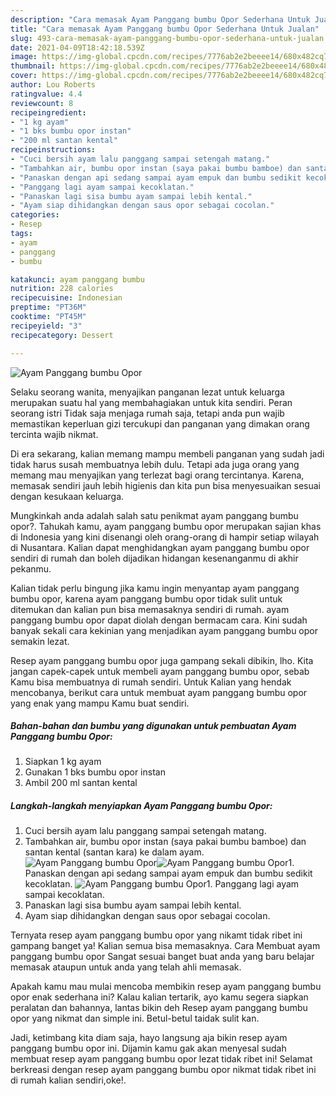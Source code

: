 ```yaml
---
description: "Cara memasak Ayam Panggang bumbu Opor Sederhana Untuk Jualan"
title: "Cara memasak Ayam Panggang bumbu Opor Sederhana Untuk Jualan"
slug: 493-cara-memasak-ayam-panggang-bumbu-opor-sederhana-untuk-jualan
date: 2021-04-09T18:42:18.539Z
image: https://img-global.cpcdn.com/recipes/7776ab2e2beeee14/680x482cq70/ayam-panggang-bumbu-opor-foto-resep-utama.jpg
thumbnail: https://img-global.cpcdn.com/recipes/7776ab2e2beeee14/680x482cq70/ayam-panggang-bumbu-opor-foto-resep-utama.jpg
cover: https://img-global.cpcdn.com/recipes/7776ab2e2beeee14/680x482cq70/ayam-panggang-bumbu-opor-foto-resep-utama.jpg
author: Lou Roberts
ratingvalue: 4.4
reviewcount: 8
recipeingredient:
- "1 kg ayam"
- "1 bks bumbu opor instan"
- "200 ml santan kental"
recipeinstructions:
- "Cuci bersih ayam lalu panggang sampai setengah matang."
- "Tambahkan air, bumbu opor instan (saya pakai bumbu bamboe) dan santan kental (santan kara) ke dalam ayam."
- "Panaskan dengan api sedang sampai ayam empuk dan bumbu sedikit kecoklatan."
- "Panggang lagi ayam sampai kecoklatan."
- "Panaskan lagi sisa bumbu ayam sampai lebih kental."
- "Ayam siap dihidangkan dengan saus opor sebagai cocolan."
categories:
- Resep
tags:
- ayam
- panggang
- bumbu

katakunci: ayam panggang bumbu 
nutrition: 228 calories
recipecuisine: Indonesian
preptime: "PT36M"
cooktime: "PT45M"
recipeyield: "3"
recipecategory: Dessert

---
```



![Ayam Panggang bumbu Opor](https://img-global.cpcdn.com/recipes/7776ab2e2beeee14/680x482cq70/ayam-panggang-bumbu-opor-foto-resep-utama.jpg)

Selaku seorang wanita, menyajikan panganan lezat untuk keluarga merupakan suatu hal yang membahagiakan untuk kita sendiri. Peran seorang istri Tidak saja menjaga rumah saja, tetapi anda pun wajib memastikan keperluan gizi tercukupi dan panganan yang dimakan orang tercinta wajib nikmat.

Di era  sekarang, kalian memang mampu membeli panganan yang sudah jadi tidak harus susah membuatnya lebih dulu. Tetapi ada juga orang yang memang mau menyajikan yang terlezat bagi orang tercintanya. Karena, memasak sendiri jauh lebih higienis dan kita pun bisa menyesuaikan sesuai dengan kesukaan keluarga. 



Mungkinkah anda adalah salah satu penikmat ayam panggang bumbu opor?. Tahukah kamu, ayam panggang bumbu opor merupakan sajian khas di Indonesia yang kini disenangi oleh orang-orang di hampir setiap wilayah di Nusantara. Kalian dapat menghidangkan ayam panggang bumbu opor sendiri di rumah dan boleh dijadikan hidangan kesenanganmu di akhir pekanmu.

Kalian tidak perlu bingung jika kamu ingin menyantap ayam panggang bumbu opor, karena ayam panggang bumbu opor tidak sulit untuk ditemukan dan kalian pun bisa memasaknya sendiri di rumah. ayam panggang bumbu opor dapat diolah dengan bermacam cara. Kini sudah banyak sekali cara kekinian yang menjadikan ayam panggang bumbu opor semakin lezat.

Resep ayam panggang bumbu opor juga gampang sekali dibikin, lho. Kita jangan capek-capek untuk membeli ayam panggang bumbu opor, sebab Kamu bisa membuatnya di rumah sendiri. Untuk Kalian yang hendak mencobanya, berikut cara untuk membuat ayam panggang bumbu opor yang enak yang mampu Kamu buat sendiri.

<!--inarticleads1-->

##### Bahan-bahan dan bumbu yang digunakan untuk pembuatan Ayam Panggang bumbu Opor:

1. Siapkan 1 kg ayam
1. Gunakan 1 bks bumbu opor instan
1. Ambil 200 ml santan kental




<!--inarticleads2-->

##### Langkah-langkah menyiapkan Ayam Panggang bumbu Opor:

1. Cuci bersih ayam lalu panggang sampai setengah matang.
1. Tambahkan air, bumbu opor instan (saya pakai bumbu bamboe) dan santan kental (santan kara) ke dalam ayam.
<img src="https://img-global.cpcdn.com/steps/e89109ec34a48458/160x128cq70/ayam-panggang-bumbu-opor-langkah-memasak-2-foto.jpg" alt="Ayam Panggang bumbu Opor"><img src="https://img-global.cpcdn.com/steps/a42b47aaa6a27262/160x128cq70/ayam-panggang-bumbu-opor-langkah-memasak-2-foto.jpg" alt="Ayam Panggang bumbu Opor">1. Panaskan dengan api sedang sampai ayam empuk dan bumbu sedikit kecoklatan.
<img src="https://img-global.cpcdn.com/steps/2b5c9c5b3a390b3c/160x128cq70/ayam-panggang-bumbu-opor-langkah-memasak-3-foto.jpg" alt="Ayam Panggang bumbu Opor">1. Panggang lagi ayam sampai kecoklatan.
1. Panaskan lagi sisa bumbu ayam sampai lebih kental.
1. Ayam siap dihidangkan dengan saus opor sebagai cocolan.




Ternyata resep ayam panggang bumbu opor yang nikamt tidak ribet ini gampang banget ya! Kalian semua bisa memasaknya. Cara Membuat ayam panggang bumbu opor Sangat sesuai banget buat anda yang baru belajar memasak ataupun untuk anda yang telah ahli memasak.

Apakah kamu mau mulai mencoba membikin resep ayam panggang bumbu opor enak sederhana ini? Kalau kalian tertarik, ayo kamu segera siapkan peralatan dan bahannya, lantas bikin deh Resep ayam panggang bumbu opor yang nikmat dan simple ini. Betul-betul taidak sulit kan. 

Jadi, ketimbang kita diam saja, hayo langsung aja bikin resep ayam panggang bumbu opor ini. Dijamin kamu gak akan menyesal sudah membuat resep ayam panggang bumbu opor lezat tidak ribet ini! Selamat berkreasi dengan resep ayam panggang bumbu opor nikmat tidak ribet ini di rumah kalian sendiri,oke!.

